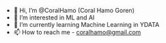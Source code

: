 - 👋 Hi, I’m @CoralHamo (Coral Hamo Goren)
- 👀 I’m interested in ML and AI
- 🌱 I’m currently learning Machine Learning in YDATA
- 📫 How to reach me - coralhamo@gmail.com

<!---
CoralHamo/CoralHamo is a ✨ special ✨ repository because its `README.md` (this file) appears on your GitHub profile.
You can click the Preview link to take a look at your changes.
--->
